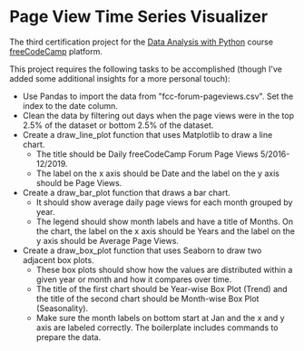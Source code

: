 # Page View Time Series Visualizer
The third certification project for the [Data Analysis with Python](https://www.freecodecamp.org/learn/data-analysis-with-python/) course [freeCodeCamp](https://www.freecodecamp.org/learn/) platform.

This project requires the following tasks to be accomplished (though I've added some additional insights for a more personal touch):
- Use Pandas to import the data from "fcc-forum-pageviews.csv". Set the index to the date column.
- Clean the data by filtering out days when the page views were in the top 2.5% of the dataset or bottom 2.5% of the dataset.
- Create a draw_line_plot function that uses Matplotlib to draw a line chart.
  - The title should be Daily freeCodeCamp Forum Page Views 5/2016-12/2019.
  - The label on the x axis should be Date and the label on the y axis should be Page Views.
- Create a draw_bar_plot function that draws a bar chart.
  - It should show average daily page views for each month grouped by year.
  - The legend should show month labels and have a title of Months. On the chart, the label on the x axis should be Years and the label on the y axis should be Average Page Views.
- Create a draw_box_plot function that uses Seaborn to draw two adjacent box plots.
  - These box plots should show how the values are distributed within a given year or month and how it compares over time.
  - The title of the first chart should be Year-wise Box Plot (Trend) and the title of the second chart should be Month-wise Box Plot (Seasonality).
  - Make sure the month labels on bottom start at Jan and the x and y axis are labeled correctly. The boilerplate includes commands to prepare the data.

